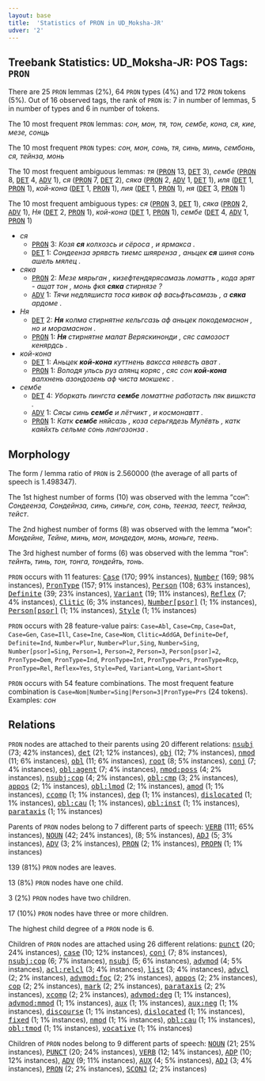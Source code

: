```yaml
---
layout: base
title:  'Statistics of PRON in UD_Moksha-JR'
udver: '2'
---
```


## Treebank Statistics: UD_Moksha-JR: POS Tags: `PRON`

There are 25 `PRON` lemmas (2%), 64 `PRON` types (4%) and 172 `PRON` tokens (5%).
Out of 16 observed tags, the rank of `PRON` is: 7 in number of lemmas, 5 in number of types and 6 in number of tokens.

The 10 most frequent `PRON` lemmas: <em>сон, мон, тя, тон, сембе, кона, ся, кие, мезе, сонць</em>

The 10 most frequent `PRON` types:  <em>сон, мон, сонь, тя, синь, минь, сембонь, ся, тейнза, монь</em>

The 10 most frequent ambiguous lemmas: <em>тя</em> (<tt><a href="mdf_jr-pos-PRON.html">PRON</a></tt> 13, <tt><a href="mdf_jr-pos-DET.html">DET</a></tt> 3), <em>сембе</em> (<tt><a href="mdf_jr-pos-PRON.html">PRON</a></tt> 8, <tt><a href="mdf_jr-pos-DET.html">DET</a></tt> 4, <tt><a href="mdf_jr-pos-ADV.html">ADV</a></tt> 1), <em>ся</em> (<tt><a href="mdf_jr-pos-PRON.html">PRON</a></tt> 7, <tt><a href="mdf_jr-pos-DET.html">DET</a></tt> 2), <em>сяка</em> (<tt><a href="mdf_jr-pos-PRON.html">PRON</a></tt> 2, <tt><a href="mdf_jr-pos-ADV.html">ADV</a></tt> 1, <tt><a href="mdf_jr-pos-DET.html">DET</a></tt> 1), <em>иля</em> (<tt><a href="mdf_jr-pos-DET.html">DET</a></tt> 1, <tt><a href="mdf_jr-pos-PRON.html">PRON</a></tt> 1), <em>кой-кона</em> (<tt><a href="mdf_jr-pos-DET.html">DET</a></tt> 1, <tt><a href="mdf_jr-pos-PRON.html">PRON</a></tt> 1), <em>лия</em> (<tt><a href="mdf_jr-pos-DET.html">DET</a></tt> 1, <tt><a href="mdf_jr-pos-PRON.html">PRON</a></tt> 1), <em>ня</em> (<tt><a href="mdf_jr-pos-DET.html">DET</a></tt> 3, <tt><a href="mdf_jr-pos-PRON.html">PRON</a></tt> 1)

The 10 most frequent ambiguous types:  <em>ся</em> (<tt><a href="mdf_jr-pos-PRON.html">PRON</a></tt> 3, <tt><a href="mdf_jr-pos-DET.html">DET</a></tt> 1), <em>сяка</em> (<tt><a href="mdf_jr-pos-PRON.html">PRON</a></tt> 2, <tt><a href="mdf_jr-pos-ADV.html">ADV</a></tt> 1), <em>Ня</em> (<tt><a href="mdf_jr-pos-DET.html">DET</a></tt> 2, <tt><a href="mdf_jr-pos-PRON.html">PRON</a></tt> 1), <em>кой-кона</em> (<tt><a href="mdf_jr-pos-DET.html">DET</a></tt> 1, <tt><a href="mdf_jr-pos-PRON.html">PRON</a></tt> 1), <em>сембе</em> (<tt><a href="mdf_jr-pos-DET.html">DET</a></tt> 4, <tt><a href="mdf_jr-pos-ADV.html">ADV</a></tt> 1, <tt><a href="mdf_jr-pos-PRON.html">PRON</a></tt> 1)


* <em>ся</em>
  * <tt><a href="mdf_jr-pos-PRON.html">PRON</a></tt> 3: <em>Козя <b>ся</b> колхозсь и сёроса , и ярмакса .</em>
  * <tt><a href="mdf_jr-pos-DET.html">DET</a></tt> 1: <em>Сондеенза эрявсть тиемс шяяренза , аньцек <b>ся</b> шиня сонь ашель мялец .</em>
* <em>сяка</em>
  * <tt><a href="mdf_jr-pos-PRON.html">PRON</a></tt> 2: <em>Мезе мярьган , кизефтендярясамазь ломатть , кода эрят - ащат тон , монь фкя <b>сяка</b> стирнязе ?</em>
  * <tt><a href="mdf_jr-pos-ADV.html">ADV</a></tt> 1: <em>Тячи недляшиста тоса кивок аф васьфтьсамазь , а <b>сяка</b> ардоме .</em>
* <em>Ня</em>
  * <tt><a href="mdf_jr-pos-DET.html">DET</a></tt> 2: <em><b>Ня</b> колма стирнятне кельгсазь аф аньцек покодемаснон , но и морамаснон .</em>
  * <tt><a href="mdf_jr-pos-PRON.html">PRON</a></tt> 1: <em><b>Ня</b> стирнятне малат Веряскинонди , сяс самозост кенярдсь .</em>
* <em>кой-кона</em>
  * <tt><a href="mdf_jr-pos-DET.html">DET</a></tt> 1: <em>Аньцек <b>кой-кона</b> куттнень ваксса няевсть ават .</em>
  * <tt><a href="mdf_jr-pos-PRON.html">PRON</a></tt> 1: <em>Володя ульсь руз алянц коряс , сяс сон <b>кой-кона</b> валхнень азондозень аф чиста мокшекс .</em>
* <em>сембе</em>
  * <tt><a href="mdf_jr-pos-DET.html">DET</a></tt> 4: <em>Уборкать пингста <b>сембе</b> ломаттне работасть пяк вишкста .</em>
  * <tt><a href="mdf_jr-pos-ADV.html">ADV</a></tt> 1: <em>Сясы синь <b>сембе</b> и лётчикт , и космонавтт .</em>
  * <tt><a href="mdf_jr-pos-PRON.html">PRON</a></tt> 1: <em>Катк <b>сембе</b> няйсазь , коза серьгядезь Мулёвть , катк каяйхть сельме сонь лангозонза .</em>

## Morphology

The form / lemma ratio of `PRON` is 2.560000 (the average of all parts of speech is 1.498347).

The 1st highest number of forms (10) was observed with the lemma “сон”: <em>Сондеенза, Сондейнза, синь, синьге, сон, сонь, теенза, теест, тейнза, тейст</em>.

The 2nd highest number of forms (8) was observed with the lemma “мон”: <em>Мондейне, Тейне, минь, мон, мондедон, монь, моньге, теень</em>.

The 3rd highest number of forms (6) was observed with the lemma “тон”: <em>тейнть, тинь, тон, тонга, тондейть, тонь</em>.

`PRON` occurs with 11 features: <tt><a href="mdf_jr-feat-Case.html">Case</a></tt> (170; 99% instances), <tt><a href="mdf_jr-feat-Number.html">Number</a></tt> (169; 98% instances), <tt><a href="mdf_jr-feat-PronType.html">PronType</a></tt> (157; 91% instances), <tt><a href="mdf_jr-feat-Person.html">Person</a></tt> (108; 63% instances), <tt><a href="mdf_jr-feat-Definite.html">Definite</a></tt> (39; 23% instances), <tt><a href="mdf_jr-feat-Variant.html">Variant</a></tt> (19; 11% instances), <tt><a href="mdf_jr-feat-Reflex.html">Reflex</a></tt> (7; 4% instances), <tt><a href="mdf_jr-feat-Clitic.html">Clitic</a></tt> (6; 3% instances), <tt><a href="mdf_jr-feat-Number-psor.html">Number[psor]</a></tt> (1; 1% instances), <tt><a href="mdf_jr-feat-Person-psor.html">Person[psor]</a></tt> (1; 1% instances), <tt><a href="mdf_jr-feat-Style.html">Style</a></tt> (1; 1% instances)

`PRON` occurs with 28 feature-value pairs: `Case=Abl`, `Case=Cmp`, `Case=Dat`, `Case=Gen`, `Case=Ill`, `Case=Ine`, `Case=Nom`, `Clitic=AddGA`, `Definite=Def`, `Definite=Ind`, `Number=Plur`, `Number=Plur,Sing`, `Number=Sing`, `Number[psor]=Sing`, `Person=1`, `Person=2`, `Person=3`, `Person[psor]=2`, `PronType=Dem`, `PronType=Ind`, `PronType=Int`, `PronType=Prs`, `PronType=Rcp`, `PronType=Rel`, `Reflex=Yes`, `Style=Ped`, `Variant=Long`, `Variant=Short`

`PRON` occurs with 54 feature combinations.
The most frequent feature combination is `Case=Nom|Number=Sing|Person=3|PronType=Prs` (24 tokens).
Examples: <em>сон</em>


## Relations

`PRON` nodes are attached to their parents using 20 different relations: <tt><a href="mdf_jr-dep-nsubj.html">nsubj</a></tt> (73; 42% instances), <tt><a href="mdf_jr-dep-det.html">det</a></tt> (21; 12% instances), <tt><a href="mdf_jr-dep-obj.html">obj</a></tt> (12; 7% instances), <tt><a href="mdf_jr-dep-nmod.html">nmod</a></tt> (11; 6% instances), <tt><a href="mdf_jr-dep-obl.html">obl</a></tt> (11; 6% instances), <tt><a href="mdf_jr-dep-root.html">root</a></tt> (8; 5% instances), <tt><a href="mdf_jr-dep-conj.html">conj</a></tt> (7; 4% instances), <tt><a href="mdf_jr-dep-obl-agent.html">obl:agent</a></tt> (7; 4% instances), <tt><a href="mdf_jr-dep-nmod-poss.html">nmod:poss</a></tt> (4; 2% instances), <tt><a href="mdf_jr-dep-nsubj-cop.html">nsubj:cop</a></tt> (4; 2% instances), <tt><a href="mdf_jr-dep-obl-cmp.html">obl:cmp</a></tt> (3; 2% instances), <tt><a href="mdf_jr-dep-appos.html">appos</a></tt> (2; 1% instances), <tt><a href="mdf_jr-dep-obl-lmod.html">obl:lmod</a></tt> (2; 1% instances), <tt><a href="mdf_jr-dep-amod.html">amod</a></tt> (1; 1% instances), <tt><a href="mdf_jr-dep-ccomp.html">ccomp</a></tt> (1; 1% instances), <tt><a href="mdf_jr-dep-dep.html">dep</a></tt> (1; 1% instances), <tt><a href="mdf_jr-dep-dislocated.html">dislocated</a></tt> (1; 1% instances), <tt><a href="mdf_jr-dep-obl-cau.html">obl:cau</a></tt> (1; 1% instances), <tt><a href="mdf_jr-dep-obl-inst.html">obl:inst</a></tt> (1; 1% instances), <tt><a href="mdf_jr-dep-parataxis.html">parataxis</a></tt> (1; 1% instances)

Parents of `PRON` nodes belong to 7 different parts of speech: <tt><a href="mdf_jr-pos-VERB.html">VERB</a></tt> (111; 65% instances), <tt><a href="mdf_jr-pos-NOUN.html">NOUN</a></tt> (42; 24% instances),  (8; 5% instances), <tt><a href="mdf_jr-pos-ADJ.html">ADJ</a></tt> (5; 3% instances), <tt><a href="mdf_jr-pos-ADV.html">ADV</a></tt> (3; 2% instances), <tt><a href="mdf_jr-pos-PRON.html">PRON</a></tt> (2; 1% instances), <tt><a href="mdf_jr-pos-PROPN.html">PROPN</a></tt> (1; 1% instances)

139 (81%) `PRON` nodes are leaves.

13 (8%) `PRON` nodes have one child.

3 (2%) `PRON` nodes have two children.

17 (10%) `PRON` nodes have three or more children.

The highest child degree of a `PRON` node is 6.

Children of `PRON` nodes are attached using 26 different relations: <tt><a href="mdf_jr-dep-punct.html">punct</a></tt> (20; 24% instances), <tt><a href="mdf_jr-dep-case.html">case</a></tt> (10; 12% instances), <tt><a href="mdf_jr-dep-conj.html">conj</a></tt> (7; 8% instances), <tt><a href="mdf_jr-dep-nsubj-cop.html">nsubj:cop</a></tt> (6; 7% instances), <tt><a href="mdf_jr-dep-nsubj.html">nsubj</a></tt> (5; 6% instances), <tt><a href="mdf_jr-dep-advmod.html">advmod</a></tt> (4; 5% instances), <tt><a href="mdf_jr-dep-acl-relcl.html">acl:relcl</a></tt> (3; 4% instances), <tt><a href="mdf_jr-dep-list.html">list</a></tt> (3; 4% instances), <tt><a href="mdf_jr-dep-advcl.html">advcl</a></tt> (2; 2% instances), <tt><a href="mdf_jr-dep-advmod-foc.html">advmod:foc</a></tt> (2; 2% instances), <tt><a href="mdf_jr-dep-appos.html">appos</a></tt> (2; 2% instances), <tt><a href="mdf_jr-dep-cop.html">cop</a></tt> (2; 2% instances), <tt><a href="mdf_jr-dep-mark.html">mark</a></tt> (2; 2% instances), <tt><a href="mdf_jr-dep-parataxis.html">parataxis</a></tt> (2; 2% instances), <tt><a href="mdf_jr-dep-xcomp.html">xcomp</a></tt> (2; 2% instances), <tt><a href="mdf_jr-dep-advmod-deg.html">advmod:deg</a></tt> (1; 1% instances), <tt><a href="mdf_jr-dep-advmod-mmod.html">advmod:mmod</a></tt> (1; 1% instances), <tt><a href="mdf_jr-dep-aux.html">aux</a></tt> (1; 1% instances), <tt><a href="mdf_jr-dep-aux-neg.html">aux:neg</a></tt> (1; 1% instances), <tt><a href="mdf_jr-dep-discourse.html">discourse</a></tt> (1; 1% instances), <tt><a href="mdf_jr-dep-dislocated.html">dislocated</a></tt> (1; 1% instances), <tt><a href="mdf_jr-dep-fixed.html">fixed</a></tt> (1; 1% instances), <tt><a href="mdf_jr-dep-nmod.html">nmod</a></tt> (1; 1% instances), <tt><a href="mdf_jr-dep-obl-cau.html">obl:cau</a></tt> (1; 1% instances), <tt><a href="mdf_jr-dep-obl-tmod.html">obl:tmod</a></tt> (1; 1% instances), <tt><a href="mdf_jr-dep-vocative.html">vocative</a></tt> (1; 1% instances)

Children of `PRON` nodes belong to 9 different parts of speech: <tt><a href="mdf_jr-pos-NOUN.html">NOUN</a></tt> (21; 25% instances), <tt><a href="mdf_jr-pos-PUNCT.html">PUNCT</a></tt> (20; 24% instances), <tt><a href="mdf_jr-pos-VERB.html">VERB</a></tt> (12; 14% instances), <tt><a href="mdf_jr-pos-ADP.html">ADP</a></tt> (10; 12% instances), <tt><a href="mdf_jr-pos-ADV.html">ADV</a></tt> (9; 11% instances), <tt><a href="mdf_jr-pos-AUX.html">AUX</a></tt> (4; 5% instances), <tt><a href="mdf_jr-pos-ADJ.html">ADJ</a></tt> (3; 4% instances), <tt><a href="mdf_jr-pos-PRON.html">PRON</a></tt> (2; 2% instances), <tt><a href="mdf_jr-pos-SCONJ.html">SCONJ</a></tt> (2; 2% instances)

